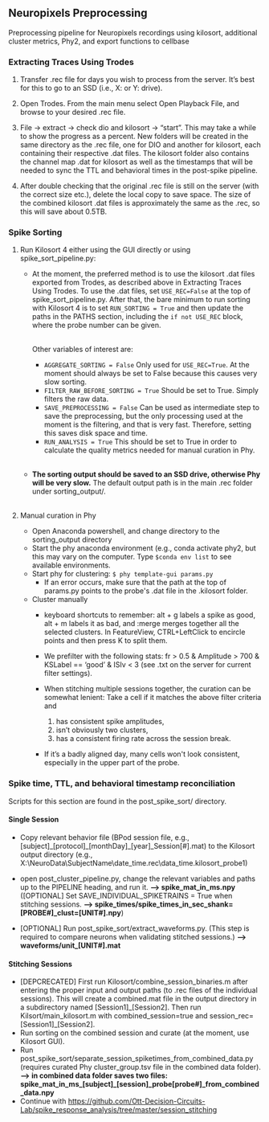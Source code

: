 ## Neuropixels Preprocessing
Preprocessing pipeline for Neuropixels recordings using kilosort, additional cluster metrics, Phy2, and export functions to cellbase

### Extracting Traces Using Trodes

1) Transfer .rec file for days you wish to process from the server. It’s best for this to go to an SSD (i.e., X: or Y: drive).

2) Open Trodes. From the main menu select Open Playback File, and browse to your desired .rec file.

3) File -> extract -> check dio and kilosort -> “start”. This may take a while to show the progress as a percent.  New folders will be created in the same directory as the .rec file, one for DIO and another for kilosort, each containing their respective .dat files.  The kilosort folder also contains the channel map .dat for kilosort as well as the timestamps that will be needed to sync the TTL and behavioral times in the post-spike pipeline.

4) After double checking that the original .rec file is still on the server (with the correct size etc.), delete the local copy to save space. The size of the combined kilosort .dat files is approximately the same as the .rec, so this will save about 0.5TB.

### Spike Sorting

1) Run Kilosort 4 either using the GUI directly or using spike_sort_pipeline.py:

   - At the moment, the preferred method is to use the kilosort .dat files exported from Trodes, as described above in Extracting Traces Using Trodes.
     To use the .dat files, set `USE_REC=False` at the top of spike_sort_pipeline.py.  After that, the bare minimum to run
     sorting with Kilosort 4 is to set `RUN_SORTING = True` and then update the paths in the PATHS section,
     including the `if not USE_REC` block, where the probe number can be given.<br/><br/>
   
     Other variables of interest are:
     - `AGGREGATE_SORTING = False`  Only used for `USE_REC=True`.  At the moment should always be set to False because this causes very slow sorting.
     - `FILTER_RAW_BEFORE_SORTING = True`  Should be set to True.  Simply filters the raw data.
     - `SAVE_PREPROCESSING = False`  Can be used as intermediate step to save the preprocessing, but the only processing used at the moment 
     	is the filtering, and that is very fast.  Therefore, setting this  saves disk space and time.
     - `RUN_ANALYSIS = True`  This should be set to True in order to calculate the quality metrics needed for manual curation in Phy.
	   <br/><br/>
   
	- <b>The sorting output should be saved to an SSD drive, otherwise Phy will be very slow.</b>  The default output path is in the main .rec
      folder under sorting_output/.
	  <br/><br/>


2) Manual curation in Phy 
	- Open Anaconda powershell, and change directory to the sorting_output directory 
    - Start the phy anaconda environment (e.g., conda activate phy2, but this may vary on the computer.  Type `$conda env list` to see available environments. 
    - Start phy for clustering: `$ phy template-gui params.py`
      - If an error occurs, make sure that the path at the top of params.py points to the probe's .dat file in the .kilosort folder.
	- Cluster manually 
      - keyboard shortcuts to remember: alt + g labels a spike as good, alt + m labels it as bad, and :merge merges together all the selected clusters. In FeatureView, CTRL+LeftClick to encircle points and then press K to split them. 
      - We prefilter with the following stats: fr > 0.5 & Amplitude > 700 & KSLabel == ‘good’ & ISIv < 3 (see .txt on the server for current filter settings).
	  - When stitching multiple sessions together, the curation can be somewhat lenient: Take a cell if it matches the above filter criteria and
		1) has consistent spike amplitudes,
		2) isn’t obviously two clusters,
		3) has a consistent firing rate across the session break. 
	
      - If it’s a badly aligned day, many cells won't look consistent, especially in the upper part of the probe. 

[//]: # (10&#41; Re-evaluate the cluster metrics by running rerun\_metrics\_after\_cluster\_alteration.m)

### Spike time, TTL, and behavioral timestamp reconciliation 

Scripts for this section are found in the post_spike_sort/ directory.

#### Single Session

- Copy relevant behavior file (BPod session file, e.g., [subject]\_[protocol]\_[monthDay]\_[year]\_Session[#].mat) to the Kilosort output directory (e.g., X:\NeuroData\SubjectName\date_time.rec\data_time.kilosort_probe1\)
- open post\_cluster\_pipeline.py, change the relevant variables and paths up to the PIPELINE heading, and run it.    **--> spike\_mat\_in\_ms.npy**    (\[OPTIONAL\] Set SAVE_INDIVIDUAL_SPIKETRAINS = True when stitching sessions. **--> spike\_times/spike\_times\_in\_sec\_shank=\[PROBE#\]\_clust=\[UNIT#\].npy**)

- \[OPTIONAL\] Run post\_spike\_sort/extract\_waveforms.py. (This step is required to compare neurons when validating stitched sessions.) **--> waveforms/unit\_\[UNIT#\].mat**


#### Stitching Sessions
- [DEPCRECATED] First run Kilosort/combine\_session\_binaries.m after entering the proper input and output paths (to .rec files of the individual sessions).  This will create a combined.mat file in the output directory in a subdirectory named \[Session1\]\_\[Session2\]. Then run Kilsort/main\_kilosort.m with combined\_session=true and session\_rec=\[Session1\]\_\[Session2\].
- Run sorting on the combined session and curate (at the moment, use Kilosort GUI).
- Run post\_spike\_sort/separate\_session\_spiketimes\_from\_combined\_data.py (requires curated Phy cluster\_group.tsv file in the combined data folder). **--> in combined data folder saves two files: spike_mat_in_ms_\[subject\]_\[session\]_probe\[probe#\]_from_combined_data.npy**
- Continue with https://github.com/Ott-Decision-Circuits-Lab/spike_response_analysis/tree/master/session_stitching
